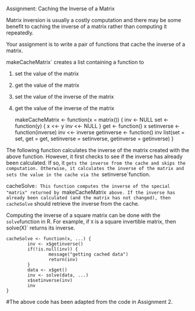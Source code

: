 

Assignment: Caching the Inverse of a Matrix

Matrix inversion is usually a costly computation and there may be some benefit to caching the inverse of a matrix rather than computing it
repeatedly.

Your assignment is to write a pair of functions that cache the inverse of a matrix.


makeCacheMatrix` creates a list containing a function to

1.  set the value of the matrix
2.  get the value of the matrix
3.  set the value of the inverse of the matrix
4.  get the value of the inverse of the matrix


    makeCacheMatrix <- function(x = matrix()) {
            inv <- NULL
            set <- function(y) {
                    x <<- y
                    inv <<- NULL
            }
            get <- function() x
            setinverse <- function(inverse) inv <<- inverse
            getinverse <- function() inv
            list(set = set, get = get,
                 setinverse = setinverse,
                 getinverse = getinverse)
    }

The following function calculates the inverse of the matrix created with the above function. However, it first checks to see if the
inverse has already been calculated. If so, it `gets the inverse from the cache and skips the computation. Otherwise, it calculates the inverse of
the matrix and sets the value in the cache via the `setinverse`function.


cacheSolve`: This function computes the inverse of the special "matrix" returned by `makeCacheMatrix` above. If the inverse has
already been calculated (and the matrix has not changed), then
cacheSolve` should retrieve the inverse from the cache.

Computing the inverse of a square matrix can be done with the `solve`function in R. For example, if `X` is a square invertible matrix, then
solve(X)` returns its inverse.

    cacheSolve <- function(x, ...) {
            inv <- x$getinverse()
            if(!is.null(inv)) {
                    message("getting cached data")
                    return(inv)
            }
            data <- x$get()
            inv <- solve(data, ...)
            x$setinverse(inv)
            inv
    }

#The above code has been adapted from the code in Assignment 2.




